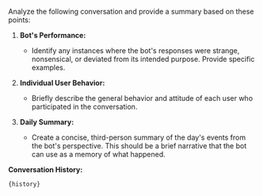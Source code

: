 Analyze the following conversation and provide a summary based on these points:

1.  **Bot's Performance:**
    *   Identify any instances where the bot's responses were strange, nonsensical, or deviated from its intended purpose. Provide specific examples.

2.  **Individual User Behavior:**
    *   Briefly describe the general behavior and attitude of each user who participated in the conversation.

3.  **Daily Summary:**
    *   Create a concise, third-person summary of the day's events from the bot's perspective. This should be a brief narrative that the bot can use as a memory of what happened.

**Conversation History:**
```
{history}
```
